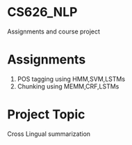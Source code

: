 # CS626_NLP
Assignments and course project 

# Assignments
1. POS tagging using HMM,SVM,LSTMs
2. Chunking using MEMM,CRF,LSTMs

# Project Topic
Cross Lingual summarization
